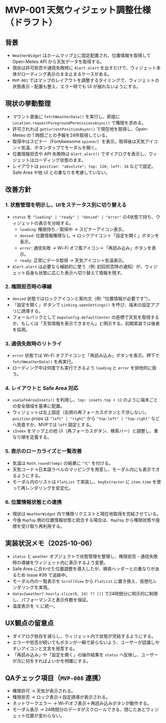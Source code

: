 # MVP-001 天気ウィジェット調整仕様（ドラフト）

## 背景
- `WeatherWidget` はホームマップ上に固定配置され、位置情報を取得して Open-Meteo API から天気データを取得する。
- 現状は許可拒否や通信失敗時に `Alert.alert` を出すだけで、ウィジェット本体がローディング表示のまま止まるケースがある。
- `MVP-001` ではマップのレイアウトを調整するタイミングで、ウィジェットの状態表示・配置も整え、エラー時でも UI が崩れないようにする。

## 現状の挙動整理
- マウント直後に `fetchWeatherData()` を実行し、即座に `Location.requestForegroundPermissionsAsync()` で権限を求める。
- 許可されれば `getCurrentPositionAsync()` で現在地を取得し、Open-Meteo の 1 時間ごとの予報を24件取得している。
- 取得中はスピナー（FontAwesome `spinner`）を表示。取得後は天気アイコン＋気温、ボタンタップでモーダルを開く。
- 位置情報拒否や API 失敗時は `Alert.alert()` でダイアログを表示し、ウィジェットはローディング状態のまま。
- レイアウトは `position: "absolute"; top: 120; left: 16` などで固定。Safe Area や他 UI との重なりを考慮していない。

## 改善方針
### 1. 状態管理を明示し、UIをステータス別に切り替える
- `status` を `"loading" | "ready" | "denied" | "error"` の4状態で持ち、ウィジェットの表示を分岐する。
  - `loading`: 権限待ち／取得中 → スピナーアイコン表示。
  - `denied`: 位置情報権限なし → ロックアイコン＋「設定を開く」ボタンを表示。
  - `error`: 通信失敗 → Wi-Fi オフ風アイコン＋「再読み込み」ボタンを表示。
  - `ready`: 正常にデータ取得 → 天気アイコン＋気温表示。
- `Alert.alert` は必要なら補助的に使う（例: 初回拒否時の通知）が、ウィジェット自身も状態に応じた表示へ切り替えて情報を残す。

### 2. 権限拒否時の導線
- `denied` 状態ではロックアイコンと案内文（例: "位置情報が必要です"）。
- 「設定を開く」ボタンで `Linking.openSettings()` を呼び、端末の設定アプリに誘導する。
- フォールバックとして `mapsConfig.defaultCenter` の座標で天気を取得するか、もしくは「天気情報を表示できません」と明示する。初期実装では後者を採用。

### 3. 通信失敗時のリトライ
- `error` 状態では Wi-Fi オフアイコンと「再読み込み」ボタンを表示。押下で `fetchWeatherData()` を再実行。
- ローディング中は何度でも実行できるよう `loading` と `error` を排他的に扱う。

### 4. レイアウトと Safe Area 対応
- `useSafeAreaInsets()` を利用し、`top: insets.top + 12` のように端末ごとの安全領域を基準に配置。
- ウィジェットは左上固定（右側の再フォーカスボタンと干渉しない）。`position` props は `"left" | "right"` から `"top-left" | "top-right"` などへ見直すか、MVPでは `left` 固定とする。
- `zIndex` をマップ上の他 UI（再フォーカスボタン、検索バー）と調整し、重なり順を定義する。

### 5. 表示のローカライズと一覧改善
- 気温は `Math.round(temp)` の結果に `"℃"` を付ける。
- 天気コード→日本語ラベルのマッピングを用意し、モーダル内にも表示できるようにする。
- モーダル内のリストは `FlatList` で実装し、`keyExtractor` に `item.time` を使って再レンダリングを安定化。

### 6. 位置情報状態との連携
- 現状は `WeatherWidget` 内で権限リクエストと現在地取得を完結させている。
- 今後 `MapTop` 側の位置情報状態と統合する場合は、`MapTop` から権限状態や座標を受け取り再利用する。

## 実装状況メモ（2025-10-06）
- `status` と `weather` オブジェクトで状態管理を整理し、権限拒否・通信失敗時の導線をウィジェット内に表示するよう変更。
- Safe Area に合わせた位置調整を導入したが、検索ヘッダーとの重なりがあるため Issue #36 で追跡中。
- モーダル内の一覧表示を `ScrollView` から `FlatList` に置き換え、仮想化レンダリングを実現。
- `data={weather?.hourly.slice(0, 24) ?? []}` で24時間分に明示的に制限し、パフォーマンスと表示件数を保証。
- 温度表示を `℃` に統一。

## UX観点の留意点
- ダイアログ依存を減らし、ウィジェット内で状態が完結するようにする。
- エラーや拒否が続いてもボタンが一瞬で戻らないよう、ユーザーが認識しやすいアイコンと文言を用意する。
- 「再読み込み」や「設定を開く」の操作結果を `status` へ反映し、ユーザーが次に何をすればよいかを明確にする。

## QAチェック項目（`MVP-008` 連携）
- 権限許可 → 天気が表示される。
- 権限拒否 → ロック表示＋設定誘導が表示される。
- ネットワークエラー → Wi-Fiオフ表示＋再読み込みボタンが動作する。
- モーダル表示 → 24時間分のデータがスクロールできる、閉じたあとウィジェット位置が変わらない。
